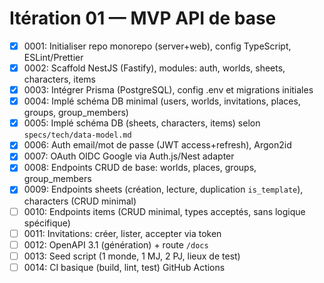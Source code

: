 # Itération 01 — MVP API de base

- [x] 0001: Initialiser repo monorepo (server+web), config TypeScript, ESLint/Prettier
- [x] 0002: Scaffold NestJS (Fastify), modules: auth, worlds, sheets, characters, items
- [x] 0003: Intégrer Prisma (PostgreSQL), config .env et migrations initiales
 - [x] 0004: Implé schéma DB minimal (users, worlds, invitations, places, groups, group_members)
 - [x] 0005: Implé schéma DB (sheets, characters, items) selon `specs/tech/data-model.md`
 - [x] 0006: Auth email/mot de passe (JWT access+refresh), Argon2id
 - [x] 0007: OAuth OIDC Google via Auth.js/Nest adapter
 - [x] 0008: Endpoints CRUD de base: worlds, places, groups, group_members
 - [x] 0009: Endpoints sheets (création, lecture, duplication `is_template`), characters (CRUD minimal)
 - [ ] 0010: Endpoints items (CRUD minimal, types acceptés, sans logique spécifique)
 - [ ] 0011: Invitations: créer, lister, accepter via token
 - [ ] 0012: OpenAPI 3.1 (génération) + route `/docs`
 - [ ] 0013: Seed script (1 monde, 1 MJ, 2 PJ, lieux de test)
 - [ ] 0014: CI basique (build, lint, test) GitHub Actions
